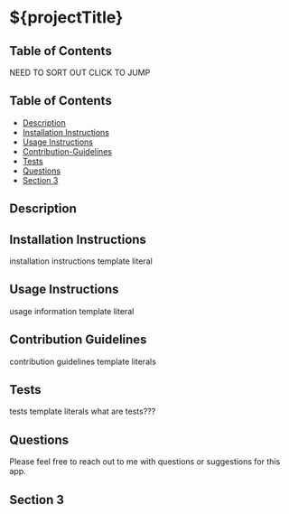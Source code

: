 # ${projectTitle}

## Table of Contents
NEED TO SORT OUT CLICK TO JUMP

## Table of Contents
* [Description](#description)
* [Installation Instructions](#installation-instructions)
* [Usage Instructions](#usage-instructions)
* [Contribution-Guidelines](#contribution-guidelines)
* [Tests](#tests)
* [Questions](#questions)
* [Section 3](#section-3)



## Description <a name="description"></a> 



## Installation Instructions <a name="installation-instructions"></a> 
installation instructions template literal





## Usage Instructions <a name="usage-instructions"></a>
usage information template literal

## Contribution Guidelines <a name="contribution-guidelines"></a>
contribution guidelines template literals


## Tests <a name="tests"></a> 
tests template literals
what are tests???



## Questions <a name="questions"></a>
Please feel free to reach out to me with questions or suggestions for this app.



## Section 3 <a name="section-3"></a>

